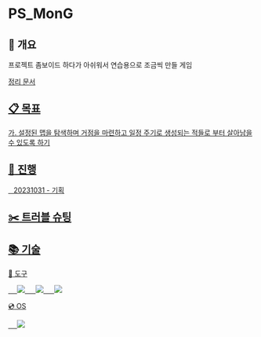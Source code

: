 # PS_MonG

## :bookmark_tabs: 개요  
프로젝트 좀보이드 하다가 아쉬워서 연습용으로 조금씩 만들 게임  
  
<a href="https://backyard.notion.site/MonG-f9633565d31b4673997c9d0155e48eca?pvs=4" target="_blank"> 정리 문서  
  
## :clipboard: 목표

가. 설정된 맵을 탐색하며 거점을 마련하고 일정 주기로 생성되는 적들로 부터 살아남을 수 있도록 하기  
  
## :date: 진행

&ensp; 20231031 - 기획  

##  :scissors: 트러블 슈팅  
  
## :books: 기술

:hammer: 도구  
  
&ensp;&ensp; <img src="https://img.shields.io/badge/Unity-FFFFFF?style=for-the-badge&logo=Unity&logoColor=black"> 
&ensp;&ensp; <img src="https://img.shields.io/badge/visualstudio-5C2D91?style=for-the-badge&logo=visualstudio&logoColor=white"> 
&ensp;&ensp; <img src="https://img.shields.io/badge/github-181717?style=for-the-badge&logo=github&logoColor=white">  
  
:cd: OS  
  
&ensp;&ensp; <img src="https://img.shields.io/badge/Windows-3776AB?style=for-the-badge&logo=Windows&logoColor=white">  
